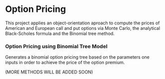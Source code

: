 # Option Pricing
This project applies an object-orientation aproach to compute the prices of American and European call and put options via Monte Carlo, the analytical Black-Scholes formula and the Binomial tree method.

### Option Pricing using Binomial Tree Model
Generates a binomial option pricing tree based on the parameters one inputs in order to achieve the price of the option premium. 

(MORE METHODS WILL BE ADDED SOON)
